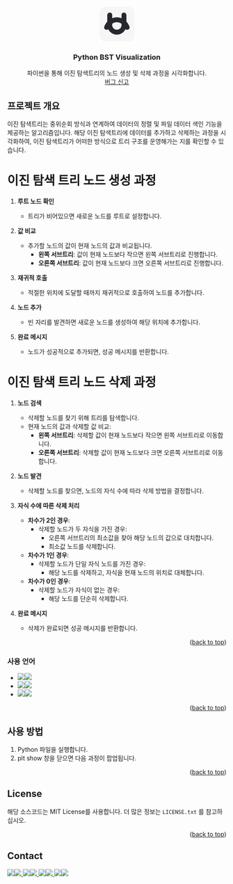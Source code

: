 <a id="readme-top"></a>


<!-- PROJECT LOGO -->
<br />
<div align="center">
  <a href="https://github.com/5rang9tan/Python-BST-Visualization">
    <img src="cubes/logo.svg" alt="Logo" width="80" height="80">
  </a>

  <h3 align="center">Python BST Visualization</h3>

  <p align="center">
    파이썬을 통해 이진 탐색트리의 노드 생성 및 삭제 과정을 시각화합니다.
    <br />
    <a href="https://cubes.kr><strong>공식 홈페이지 »</strong></a>
    <br />
    <br />
    <a href="mailto:﻿"taeyang@cubes.kr">버그 신고</a>
  </p>
</div>

<!-- ABOUT THE PROJECT -->
## 프로젝트 개요

이진 탐색트리는 중위순회 방식과 연계하여 데이터의 정렬 및 파일 데이터 색인 기능을 제공하는 알고리즘입니다. 해당 이진 탐색트리에 데이터를 추가하고 삭제하는 과정을 시각화하여, 이진 탐색트리가 어떠한 방식으로 트리 구조를 운영해가는 지를 확인할 수 있습니다.

# 이진 탐색 트리 노드 생성 과정

1. **루트 노드 확인**
   - 트리가 비어있으면 새로운 노드를 루트로 설정합니다.

2. **값 비교**
   - 추가할 노드의 값이 현재 노드의 값과 비교됩니다.
     - **왼쪽 서브트리**: 값이 현재 노드보다 작으면 왼쪽 서브트리로 진행합니다.
     - **오른쪽 서브트리**: 값이 현재 노드보다 크면 오른쪽 서브트리로 진행합니다.

3. **재귀적 호출**
   - 적절한 위치에 도달할 때까지 재귀적으로 호출하여 노드를 추가합니다.

4. **노드 추가**
   - 빈 자리를 발견하면 새로운 노드를 생성하여 해당 위치에 추가합니다.

5. **완료 메시지**
   - 노드가 성공적으로 추가되면, 성공 메시지를 반환합니다.
  
# 이진 탐색 트리 노드 삭제 과정

1. **노드 검색**
   - 삭제할 노드를 찾기 위해 트리를 탐색합니다.
   - 현재 노드의 값과 삭제할 값 비교:
     - **왼쪽 서브트리**: 삭제할 값이 현재 노드보다 작으면 왼쪽 서브트리로 이동합니다.
     - **오른쪽 서브트리**: 삭제할 값이 현재 노드보다 크면 오른쪽 서브트리로 이동합니다.

2. **노드 발견**
   - 삭제할 노드를 찾으면, 노드의 자식 수에 따라 삭제 방법을 결정합니다.
   
3. **자식 수에 따른 삭제 처리**
   - **차수가 2인 경우**:
     - 삭제할 노드가 두 자식을 가진 경우:
       - 오른쪽 서브트리의 최소값을 찾아 해당 노드의 값으로 대치합니다.
       - 최소값 노드를 삭제합니다.
   - **차수가 1인 경우**:
     - 삭제할 노드가 단일 자식 노드를 가진 경우:
       - 해당 노드를 삭제하고, 자식을 현재 노드의 위치로 대체합니다.
   - **차수가 0인 경우**:
     - 삭제할 노드가 자식이 없는 경우:
       - 해당 노드를 단순히 삭제합니다.

4. **완료 메시지**
   - 삭제가 완료되면 성공 메시지를 반환합니다.


<p align="right">(<a href="#readme-top">back to top</a>)</p>



### 사용 언어

- <img src="https://img.shields.io/badge/Operating System-%23121011?style=for-the-badge"><img src="https://img.shields.io/badge/macOS-000000?style=for-the-badge&logo=apple&logoColor=white">
- <img src="https://img.shields.io/badge/Language-%23121011?style=for-the-badge"><img src="https://img.shields.io/badge/Python-3776AB?style=for-the-badge&logo=python&logoColor=white">
- <img src="https://img.shields.io/badge/Project Encoding-%23121011?style=for-the-badge"><img src="https://img.shields.io/badge/UTF 8-EA2328?style=for-the-badge">

<p align="right">(<a href="#readme-top">back to top</a>)</p>




<!-- GETTING STARTED -->
## 사용 방법
1. Python 파일을 실행합니다.
2. plt show 창을 닫으면 다음 과정이 팝업됩니다.

<p align="right">(<a href="#readme-top">back to top</a>)</p>



<!-- LICENSE -->
## License

해당 소스코드는 MIT License를 사용합니다. 더 많은 정보는 `LICENSE.txt` 를 참고하십시오.

<p align="right">(<a href="#readme-top">back to top</a>)</p>



<!-- CONTACT -->
## Contact

  <a href="https://instagram.com/5rang9tan">
    <img src="https://img.shields.io/badge/Instagram-E4405F?style=for-the-badge&logo=instagram&logoColor=white"><img src="https://img.shields.io/badge/@5rang9tan-515151?style=for-the-badge">
  </a>
  <a href="https://x.com/5rang9tan">
    <img src="https://img.shields.io/badge/X-000000?style=for-the-badge&logo=x&logoColor=white"><img src="https://img.shields.io/badge/@5rang9tan-515151?style=for-the-badge">
  </a>
  <a href="https://threads.net/5rang9tan">
    <img src="https://img.shields.io/badge/Threads-000000?style=for-the-badge&logo=threads&logoColor=white"><img src="https://img.shields.io/badge/@5rang9tan-515151?style=for-the-badge">
  </a>
  <a href="mailto:﻿"taeyang@cubes.kr">
    <img src="https://img.shields.io/badge/mail-000000?style=for-the-badge&logo=gmail&logoColor=white"><img src="https://img.shields.io/badge/taeyang@cubes.kr-515151?style=for-the-badge">
  </a>
